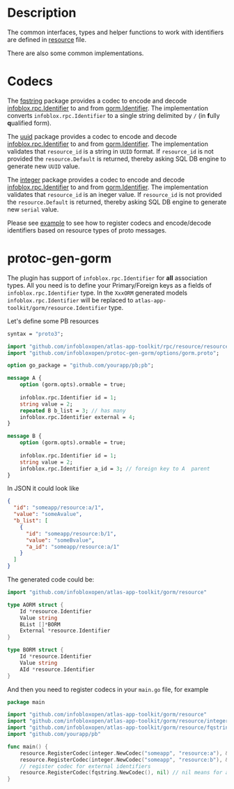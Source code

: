 # Description

The common interfaces, types and helper functions to work with identifiers are defined in [resource](resource.go) file.

There are also some common implementations. 

# Codecs

The [fqstring](fqstring/codec.go) package provides a codec to encode and decode [infoblox.rpc.Identifier](../../rpc/resource/resource.proto) 
to and from [gorm.Identifier](resource.go).
The implementation converts `infoblox.rpc.Identifier` to a single string delimited by `/` (in **f**ully **q**ualified form).

The [uuid](uuid/codec.go) package provides a codec to encode and decode [infoblox.rpc.Identifier](../../rpc/resource/resource.proto) 
to and from [gorm.Identifier](resource.go).
The implementation validates that `resource_id` is a string in `UUID` format. If `resource_id` is not provided the `resource.Default` is returned,
thereby asking SQL DB engine to generate new `UUID` value.

The [integer](integer/codec.go) package provides a codec to encode and decode [infoblox.rpc.Identifier](../../rpc/resource/resource.proto) 
to and from [gorm.Identifier](resource.go).
The implementation validates that `resource_id` is an ineger value. If `resource_id` is not provided the `resource.Default` is returned,
thereby asking SQL DB engine to generate new `serial` value.

Please see [example](example_test.go) to see how to register codecs and encode/decode identifiers based on resource types of proto messages.

# protoc-gen-gorm

The plugin has support of `infoblox.rpc.Identifier` for **all** association types. All you need is to define your Primary/Foreign keys as
a fields of `infoblox.rpc.Identifier` type.
In the `XxxORM` generated models `infoblox.rpc.Identifier` will be replaced to `atlas-app-toolkit/gorm/resource.Identifier` type.

Let's define some PB resources
```proto
syntax = "proto3";

import "github.com/infobloxopen/atlas-app-toolkit/rpc/resource/resource.proto";
import "github.com/infobloxopen/protoc-gen-gorm/options/gorm.proto";

option go_package = "github.com/yourapp/pb;pb";

message A {
    option (gorm.opts).ormable = true;
    
    infoblox.rpc.Identifier id = 1;
    string value = 2;
    repeated B b_list = 3; // has many
    infoblox.rpc.Identifier external = 4;
}

message B {
    option (gorm.opts).ormable = true;
    
    infoblox.rpc.Identifier id = 1;
    string value = 2;
    infoblox.rpc.Identifier a_id = 3; // foreign key to A  parent
}
```

In JSON it could look like
```json
{
  "id": "someapp/resource:a/1",
  "value": "someAvalue",
  "b_list": [
    {
      "id": "someapp/resource:b/1",
      "value": "someBvalue",
      "a_id": "someapp/resource:a/1"
    }
  ]
}
```

The generated code could be:
```go
import "github.com/infobloxopen/atlas-app-toolkit/gorm/resource"

type AORM struct {
	Id *resource.Identifier
	Value string
	BList []*BORM
	External *resource.Identifier
}

type BORM struct {
	Id *resource.Identifier
	Value string
	AId *resource.Identifier
}
```

And then you need to register codecs in your `main.go` file, for example
```go
package main

import "github.com/infobloxopen/atlas-app-toolkit/gorm/resource"
import "github.com/infobloxopen/atlas-app-toolkit/gorm/resource/integer"
import "github.com/infobloxopen/atlas-app-toolkit/gorm/resource/fqstring"
import "github.com/yourapp/pb"

func main() {
	resource.RegisterCodec(integer.NewCodec("someapp", "resource:a"), &pb.A{})
	resource.RegisterCodec(integer.NewCodec("someapp", "resource:b"), &pb.B{})
	// register codec for external identifiers
	resource.RegisterCodec(fqstring.NewCodec(), nil) // nil means for all references that do not have internal PB type
}
```

